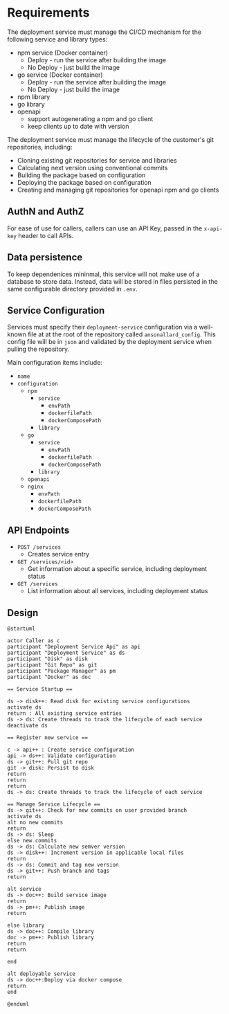 # Requirements

The deployment service must manage the CI/CD mechanism for the following service and library types:

- npm service (Docker container)
  - Deploy - run the service after building the image
  - No Deploy - just build the image
- go service (Docker container)
  - Deploy - run the service after building the image
  - No Deploy - just build the image
- npm library
- go library
- openapi
  - support autogenerating a npm and go client
  - keep clients up to date with version

The deployment service must manage the lifecycle of the customer's git repositories, including:

- Cloning existing git repositories for service and libraries
- Calculating next version using conventional commits
- Building the package based on configuration
- Deploying the package based on configuration
- Creating and managing git repositories for openapi npm and go clients

## AuthN and AuthZ

For ease of use for callers, callers can use an API Key, passed in the `x-api-key` header to call APIs.

## Data persistence

To keep dependenices mininmal, this service will not make use of a database to store data. Instead, data will be stored in files persisted in the same configurable directory provided in `.env`.

## Service Configuration

Services must specify their `deployment-service` configuration via a well-known file at at the root of the repository called `ansonallard_config`. This config file will be in `json` and validated by the deployment service when pulling the repository.

Main configuration items include:

- `name`
- `configuration`
  - `npm`
    - `service`
      - `envPath`
      - `dockerfilePath`
      - `dockerComposePath`
    - `library`
  - `go`
    - `service`
      - `envPath`
      - `dockerfilePath`
      - `dockerComposePath`
    - `library`
  - `openapi`
  - `nginx`
    - `envPath`
    - `dockerfilePath`
    - `dockerComposePath`

## API Endpoints

- `POST /services`
  - Creates service entry
- `GET /services/<id>`
  - Get information about a specific service, including deployment status
- `GET /services`
  - List information about all services, including deployment status

## Design

```plantuml
@startuml

actor Caller as c
participant "Deployment Service Api" as api
participant "Deployment Service" as ds
participant "Disk" as disk
participant "Git Repo" as git
participant "Package Manager" as pm
participant "Docker" as doc

== Service Startup ==

ds -> disk++: Read disk for existing service configurations
activate ds
return : All existing service entries
ds -> ds: Create threads to track the lifecycle of each service
deactivate ds

== Register new service ==

c -> api++ : Create service configuration
api -> ds++: Validate configuration
ds -> git++: Pull git repo
git -> disk: Persist to disk
return
return
return
ds -> ds: Create threads to track the lifecycle of each service

== Manage Service Lifecycle ==
ds -> git++: Check for new commits on user provided branch
activate ds
alt no new commits
return
ds -> ds: Sleep
else new commits
ds -> ds: Calculate new semver version
ds -> disk++: Increment version in applicable local files
return
ds -> ds: Commit and tag new version
ds -> git++: Push branch and tags
return

alt service
ds -> doc++: Build service image
return
ds -> pm++: Publish image
return

else library
ds -> doc++: Compile library
doc -> pm++: Publish library
return
return

end

alt deployable service
ds -> doc++:Deploy via docker compose
return
end

@enduml
```
